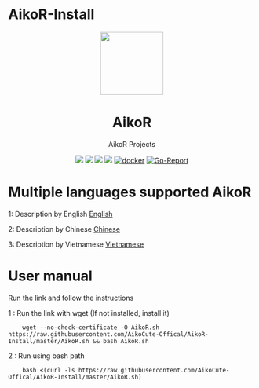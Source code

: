 # AikoR-Install
<p align="center"><img src="https://avatars.githubusercontent.com/u/91626055?v=4" width="128" /></p>

<div align="center">

# AikoR
AikoR Projects

[![](https://img.shields.io/badge/Telegram-group-green?style=flat-square)](https://t.me/AikoXrayR)
[![](https://img.shields.io/badge/Telegram-channel-blue?style=flat-square)](https://t.me/AikoCute_Support)
[![](https://img.shields.io/github/downloads/AikoCute-Offical/AikoR/total.svg?style=flat-square)](https://github.com/AikoCute-Offical/AikoR/releases)
[![](https://img.shields.io/github/v/release/AikoCute-Offical/AikoR?style=flat-square)](https://github.com/AikoCute-Offical/AikoR/releases)
[![docker](https://img.shields.io/docker/v/aikocute/aikor?label=Docker%20image&sort=semver)](https://hub.docker.com/r/aikocute/aikor)
[![Go-Report](https://goreportcard.com/badge/github.com/AikoCute-Offical/AikoR?style=flat-square)](https://goreportcard.com/report/github.com/AikoCute-Offical/AikoR)
</div>

# Multiple languages supported AikoR
1: Description by English [English](https://github.com/AikoCute-Offical/AikoR-Install/tree/en) 

2: Description by Chinese [Chinese](https://github.com/AikoCute-Offical/AikoR-Install/tree/zh)

3: Description by Vietnamese [Vietnamese](https://github.com/AikoCute-Offical/AikoR-Install/tree/vi)

# User manual
Run the link and follow the instructions

1 : Run the link with wget (If not installed, install it)
```
    wget --no-check-certificate -O AikoR.sh https://raw.githubusercontent.com/AikoCute-Offical/AikoR-Install/master/AikoR.sh && bash AikoR.sh
```


2 : Run using bash path
```
    bash <(curl -ls https://raw.githubusercontent.com/AikoCute-Offical/AikoR-Install/master/AikoR.sh)
```